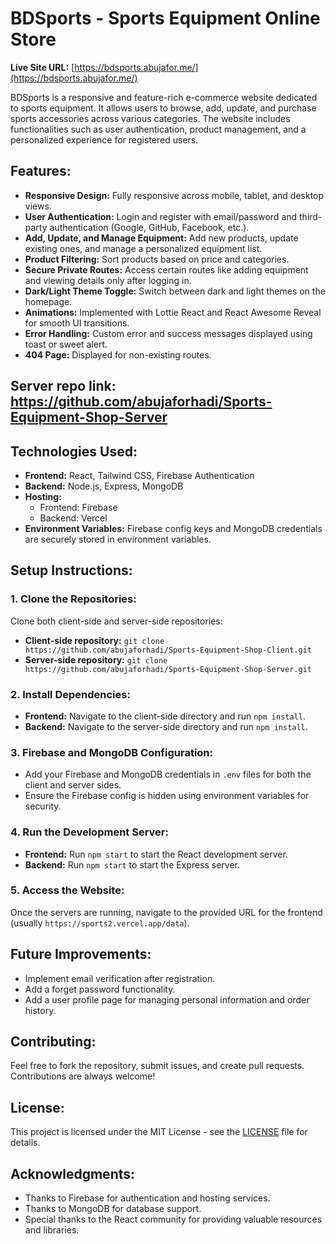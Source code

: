 # BDSports - Sports Equipment Online Store

**Live Site URL:** [https://bdsports.abujafor.me/](https://bdsports.abujafor.me/)

BDSports is a responsive and feature-rich e-commerce website dedicated to sports equipment. It allows users to browse, add, update, and purchase sports accessories across various categories. The website includes functionalities such as user authentication, product management, and a personalized experience for registered users.

## Features:
- **Responsive Design:** Fully responsive across mobile, tablet, and desktop views.
- **User Authentication:** Login and register with email/password and third-party authentication (Google, GitHub, Facebook, etc.).
- **Add, Update, and Manage Equipment:** Add new products, update existing ones, and manage a personalized equipment list.
- **Product Filtering:** Sort products based on price and categories.
- **Secure Private Routes:** Access certain routes like adding equipment and viewing details only after logging in.
- **Dark/Light Theme Toggle:** Switch between dark and light themes on the homepage.
- **Animations:** Implemented with Lottie React and React Awesome Reveal for smooth UI transitions.
- **Error Handling:** Custom error and success messages displayed using toast or sweet alert.
- **404 Page:** Displayed for non-existing routes.
## Server repo link: https://github.com/abujaforhadi/Sports-Equipment-Shop-Server
## Technologies Used:
- **Frontend:** React, Tailwind CSS, Firebase Authentication
- **Backend:** Node.js, Express, MongoDB
- **Hosting:** 
  - Frontend: Firebase
  - Backend: Vercel
- **Environment Variables:** Firebase config keys and MongoDB credentials are securely stored in environment variables.

## Setup Instructions:

### 1. Clone the Repositories:
Clone both client-side and server-side repositories:
- **Client-side repository:** `git clone https://github.com/abujaforhadi/Sports-Equipment-Shop-Client.git`
- **Server-side repository:** `git clone https://github.com/abujaforhadi/Sports-Equipment-Shop-Server.git`

### 2. Install Dependencies:
- **Frontend:** Navigate to the client-side directory and run `npm install`.
- **Backend:** Navigate to the server-side directory and run `npm install`.

### 3. Firebase and MongoDB Configuration:
- Add your Firebase and MongoDB credentials in `.env` files for both the client and server sides.
- Ensure the Firebase config is hidden using environment variables for security.

### 4. Run the Development Server:
- **Frontend:** Run `npm start` to start the React development server.
- **Backend:** Run `npm start` to start the Express server.

### 5. Access the Website:
Once the servers are running, navigate to the provided URL for the frontend (usually `https://sports2.vercel.app/data`).

## Future Improvements:
- Implement email verification after registration.
- Add a forget password functionality.
- Add a user profile page for managing personal information and order history.

## Contributing:
Feel free to fork the repository, submit issues, and create pull requests. Contributions are always welcome!

## License:
This project is licensed under the MIT License - see the [LICENSE](LICENSE) file for details.

## Acknowledgments:
- Thanks to Firebase for authentication and hosting services.
- Thanks to MongoDB for database support.
- Special thanks to the React community for providing valuable resources and libraries.

